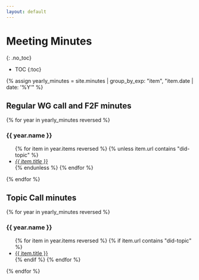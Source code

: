 ```yaml
---
layout: default
---
```


# Meeting Minutes
{: .no_toc}

* TOC
{:toc}


{% assign yearly_minutes = site.minutes | group_by_exp: "item", "item.date | date: '%Y'" %}

## Regular WG call and F2F minutes

{% for year in yearly_minutes reversed %}

### {{ year.name }}

<ul>
{% for item in year.items reversed %}
  {% unless item.url contains "did-topic" %}
      <li><a href="{{ site.baseurl }}{{ item.url }}"><em>{{ item.title }}</em></a></li>
  {% endunless %}
{% endfor %}
</ul>

{% endfor %}

## Topic Call minutes

{% for year in yearly_minutes reversed %}

### {{ year.name }}

<ul>
{% for item in year.items reversed %}
  {% if item.url contains "did-topic" %}
      <li><a href="{{ site.baseurl }}{{ item.url }}">{{ item.title }}</a></li>
  {% endif %}
{% endfor %}
</ul>

{% endfor %}

